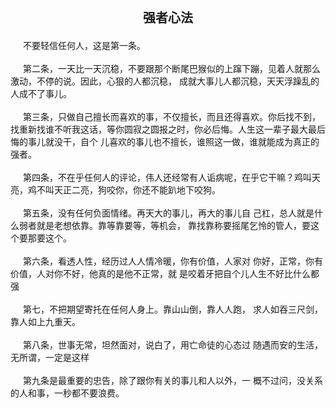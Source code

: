 <div style="text-align: center;font-weight: bold;font-size: 20px;margin-bottom: 20px;">
强者心法

</div>

<div style="text-indent: 20px;">
不要轻信任何人，这是第一条。
</div>

<br/>

<div style="text-indent: 20px;">
第二条，一天比一天沉稳，不要跟那个断尾巴猴似的上蹿下蹦，见着人就那么激动，不停的说。因此，心狠的人都沉稳，
成就大事儿人都沉稳，天天浮躁乱的人成不了事儿。
</div>
<br/>

<div style="text-indent: 20px;">
第三条，只做自己擅长而喜欢的事，不仅擅长，而且还得喜欢。你后找不到，找重新找谁不听我这话，等你圆寂之圆报之时，你必后悔。人生这一辈子最大最后悔的事儿就没干，自个
儿喜欢的事儿也不擅长，谁照这一做，谁就能成为真正的强者。
</div>
<br/>

<div style="text-indent: 20px;">
第四条，不在乎任何人的评论，伟人还经常有人诟病呢，在乎它干嘛？鸡叫天亮，鸡不叫天正二亮，狗咬你，你还不能趴地下咬狗。
</div>
<br/>

<div style="text-indent: 20px;">
第五条，没有任何负面情绪。再天大的事儿，再大的事儿自
己杠，总人就是什么弱者就是老想依靠。靠等靠要等，等机会，
靠找靠称要摇尾乞怜的管人，要这个要那要这个。
</div>
<br/>

<div style="text-indent: 20px;">
第六条，看透人性，经历过人人情冷暖，你有价值，人家对
你好，正常，你有价值，人对你不好，他真的是他不正常，就
是咬着牙把自个儿人生不好比什么都强
</div>
<br/>

<div style="text-indent: 20px;">
第七，不把期望寄托在任何人身上。靠山山倒，靠人人跑，
求人如吞三尺剑，靠人如上九重天。
</div>
<br/>

<div style="text-indent: 20px;">
第八条，世事无常，坦然面对，说白了，用亡命徒的心态过
随遇而安的生活，无所谓，一定是这样
</div>
<br/>

<div style="text-indent: 20px;">
第九条是最重要的忠告，除了跟你有关的事儿和人以外，一
概不过问，没关系的人和事，一秒都不要浪费。
</div>
